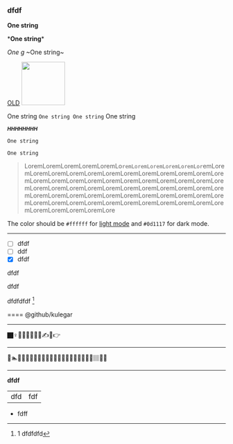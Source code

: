 ### dfdf



**One string**

\*__One string__\*

*One g*
~One string~

[OLD](https://www.oxfordlearnersdictionaries.com/)
<img src="https://bit.ly/3ET8tQS" width="100">

One string `One string One string` One string

<sub>***HHHHHHHH***</sub>

```
One string

One string
```
> LoremLoremLoremLoremLoremLo`remLoremLoremLoremLoremLor`emLoremLoremLoremLoremLoremLoremLoremLoremLoremLoremLoremLoremLoremLoremLoremLoremLoremLoremLoremLoremLoremLoremLoremLoremLoremLoremLoremLoremLoremLoremLoremLoremLoremLoremLoremLoremLoremLoremLoremLoremLoremLoremLoremLoremLoremLoremLoremLoremLoremLoremLoremLoremLoremLoremLoremLoremLoremLoremLoremLoremLore

The color should be `#ffffff` for [light mode](млюю) and `#0d1117` for dark mode.
*******************

- [ ] dfdf
- [ ] ddf
- [x] dfdf

dfdf

dfdf

dfdfdfdf [^1]

[^1]: 1 dfdfdfd

====
@github/kulegar
***

🏿‍♀️🧖🏿‍♂️🧎🏿‍♂️✍🤘👉

---


🌴🏊👩👷👳🏿‍♀️🤴🏿👩🏿‍🦱🎅🏿👨🏿‍🦰🎅🏿👱🏽🏽🤏🏽
<hr>
<p><b>dfdf</b></p>

<table>
       <tr><td>dfd</td><td>fdf</td></tr>
</table>

<ul>
       <li>fdff</li> 
 </ul>
